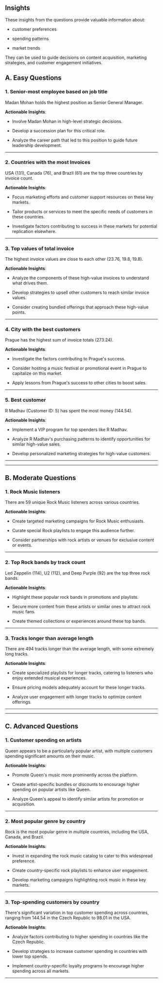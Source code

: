 ## Insights

These insights from the questions provide valuable information about:

- customer preferences

- spending patterns

- market trends

They can be used to guide decisions on content acquisition, marketing strategies, and customer engagement initiatives.

## A. Easy Questions

### 1. Senior-most employee based on job title

Madan Mohan holds the highest position as Senior General Manager.

**Actionable Insights**:

- Involve Madan Mohan in high-level strategic decisions.

- Develop a succession plan for this critical role.

- Analyze the career path that led to this position to guide future leadership development.

---

### 2. Countries with the most Invoices

USA (131), Canada (76), and Brazil (61) are the top three countries by invoice count.

**Actionable Insights**:

- Focus marketing efforts and customer support resources on these key markets.

- Tailor products or services to meet the specific needs of customers in these countries.

- Investigate factors contributing to success in these markets for potential replication elsewhere.

---

### 3. Top values of total invoice

The highest invoice values are close to each other (23.76, 19.8, 19.8).

**Actionable Insights**:

- Analyze the components of these high-value invoices to understand what drives them.

- Develop strategies to upsell other customers to reach similar invoice values.

- Consider creating bundled offerings that approach these high-value points.

---

### 4. City with the best customers

Prague has the highest sum of invoice totals (273.24).

**Actionable Insights**:

- Investigate the factors contributing to Prague's success.

- Consider hosting a music festival or promotional event in Prague to capitalize on this market.

- Apply lessons from Prague's success to other cities to boost sales.

---

### 5. Best customer

R Madhav (Customer ID: 5) has spent the most money (144.54).

**Actionable Insights**:

- Implement a VIP program for top spenders like R Madhav.

- Analyze R Madhav's purchasing patterns to identify opportunities for similar high-value sales.

- Develop personalized marketing strategies for high-value customers.

---
---

## B. Moderate Questions

### 1. Rock Music listeners

There are 59 unique Rock Music listeners across various countries.

**Actionable Insights**:

- Create targeted marketing campaigns for Rock Music enthusiasts.

- Curate special Rock playlists to engage this audience further.

- Consider partnerships with rock artists or venues for exclusive content or events.

---

### 2. Top Rock bands by track count

Led Zeppelin (114), U2 (112), and Deep Purple (92) are the top three rock bands.

**Actionable Insights**:

- Highlight these popular rock bands in promotions and playlists.

- Secure more content from these artists or similar ones to attract rock music fans.

- Create themed collections or experiences around these top bands.

---

### 3. Tracks longer than average length

There are 494 tracks longer than the average length, with some extremely long tracks.

**Actionable Insights**:

- Create specialized playlists for longer tracks, catering to listeners who enjoy extended musical experiences.

- Ensure pricing models adequately account for these longer tracks.

- Analyze user engagement with longer tracks to optimize content offerings.


---
---

## C. Advanced Questions


### 1. Customer spending on artists

Queen appears to be a particularly popular artist, with multiple customers spending significant amounts on their music.

**Actionable Insights**:

- Promote Queen's music more prominently across the platform.

- Create artist-specific bundles or discounts to encourage higher spending on popular artists like Queen.

- Analyze Queen's appeal to identify similar artists for promotion or acquisition.

---

### 2. Most popular genre by country

Rock is the most popular genre in multiple countries, including the USA, Canada, and Brazil.

**Actionable Insights**:

- Invest in expanding the rock music catalog to cater to this widespread preference.

- Create country-specific rock playlists to enhance user engagement.

- Develop marketing campaigns highlighting rock music in these key markets.

---

### 3. Top-spending customers by country

There's significant variation in top customer spending across countries, ranging from 144.54 in the Czech Republic to 98.01 in the USA.

**Actionable Insights**:

- Analyze factors contributing to higher spending in countries like the Czech Republic.

- Develop strategies to increase customer spending in countries with lower top spends.

- Implement country-specific loyalty programs to encourage higher spending across all markets.

---
